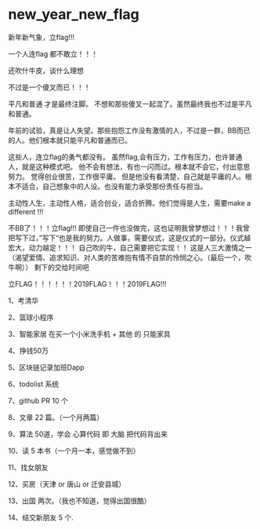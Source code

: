 # new_year_new_flag
新年新气象，立flag!!!

一个人连flag 都不敢立！！！

还吹什牛皮，谈什么理想

不过是一个傻叉而已！！！

平凡和普通 才是最终注脚。
不想和那些傻叉一起混了。虽然最终我也不过是平凡和普通。

年前的试验，真是让人失望。那些抱怨工作没有激情的人，不过是一群，BB而已的人。他们根本就只能平凡和普通而已。

这些人，连立flag的勇气都没有。
虽然flag,会有压力，工作有压力，也许普通人，就是这种模式吧。
他不会有想法，有也一闪而过。根本就不会它，付出意思努力。
觉得创业很苦，工作很平庸。
但是他没有看清楚，自己就是平庸的人。根本不适合，自己想象中的人设。也没有能力承受那份责任与担当。

主动性人生，主动性人格，适合创业，适合折腾。他们觉得是人生，需要make a different !!!

不BB了！！！立flag!!!
即使自己一件也没做完，这也证明我曾梦想过！！！我曾把写下过，”写下“也是我的努力。人做事，需要仪式，这是仪式的一部分。仪式越宏大，动力越足！！！
自己吹的牛，自己需要把它实现！！
这是人三大激情之一  （渴望爱情、追求知识、对人类的苦难抱有情不自禁的怜悯之心。（最后一个，吹牛啊））
剩下的交给时间吧

立FLAG！！！！！！2019FLAG！！！2019FLAG!!!
 

1、考清华

2、篮球小程序

3、智能家居 在买一个小米洗手机  +  其他 的 只能家具

4、挣钱50万

5、区块链记录加班Dapp

6、todolist 系统

7、github  PR 10 个

8、文章  22 篇。（一个月两篇）

9、算法 50道，学会 心算代码 即 大脑 把代码背出来

10、读 5 本书（一个月一本，感觉做不到）

11、找女朋友


12、买房（天津 or 唐山 or 迁安县城）

13、出国 两次。（我也不知道，觉得出国很酷）

14、结交新朋友  5 个. 


















